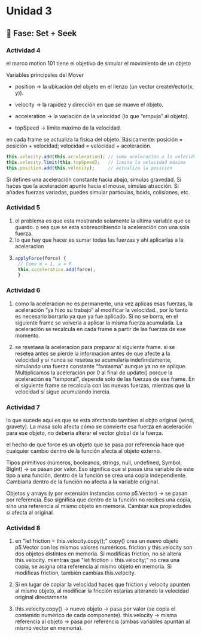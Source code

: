 # Unidad 3

## 🔎 Fase: Set + Seek

### Actividad 4

el marco motion 101 tiene el objetivo de simular el movimiento de un objeto

Variables principales del Mover

- position → la ubicación del objeto en el lienzo (un vector createVector(x, y)).

- velocity → la rapidez y dirección en que se mueve el objeto.

- acceleration → la variación de la velocidad (lo que “empuja” al objeto).

- topSpeed → límite máximo de la velocidad.

en cada frame se actualiza la fisica del objeto. Básicamente: posición = posición + velocidad; velocidad = velocidad + aceleración.
```js 
this.velocity.add(this.acceleration); // suma aceleración a la velocidad
this.velocity.limit(this.topSpeed);   // limita la velocidad máxima
this.position.add(this.velocity);     // actualiza la posición
```

Si defines una aceleración constante hacia abajo, simulas gravedad.
Si haces que la aceleración apunte hacia el mouse, simulas atracción.
Si añades fuerzas variadas, puedes simular partículas, boids, colisiones, etc.

### Actividad 5

1. el problema es que esta mostrando solamente la ultima variable que se guardo. o sea que se esta sobrescribiendo la aceleración con una sola fuerza.
2. lo que hay que hacer es sumar todas las fuerzas y ahi aplicarlas a la aceleracion
3. ```js
   applyForce(force) {
    // Como m = 1, a = F
    this.acceleration.add(force);
    }
   ```

### Actividad 6

1. como la aceleracion no es permanente, una vez aplicas esas fuerzas, la aceleración “ya hizo su trabajo” al modificar la velocidad., por lo tanto es necesario borrarlo ya que ya fue aplicado. Si no se borra, en el siguiente frame se volvería a aplicar la misma fuerza acumulada. La aceleración se recalcula en cada frame a partir de las fuerzas de ese momento.
   
2. se resetaea la aceleracion para preparar al siguiente frame. si se resetea antes se pierde la informacion antes de que afecte a la velocidad y si nunca se resetea se acumularía indefinidamente, simulando una fuerza constante “fantasma” aunque ya no se aplique. Multiplicamos la aceleración por 0 al final de update() porque la aceleración es “temporal”, depende solo de las fuerzas de ese frame.
En el siguiente frame se recalcula con las nuevas fuerzas, mientras que la velocidad sí sigue acumulando inercia.

### Actividad 7

lo que sucede aqui es que se esta afectando tambien al objto original (wind, gravety). La masa solo afecta cómo se convierte esa fuerza en aceleración para ese objeto, no debería alterar el vector global de la fuerza.

el hecho de que force es un objeto que se pasa por referencia hace que cualquier cambio dentro de la función afecta al objeto externo.

Tipos primitivos (números, booleanos, strings, null, undefined, Symbol, BigInt)
→ se pasan por valor.
Eso significa que si pasas una variable de este tipo a una función, dentro de la función se crea una copia independiente.
Cambiarla dentro de la función no afecta a la variable original.

Objetos y arrays (y por extensión instancias como p5.Vector)
→ se pasan por referencia.
Eso significa que dentro de la función no recibes una copia, sino una referencia al mismo objeto en memoria.
Cambiar sus propiedades sí afecta al original.

### Actividad 8

1. en "let friction = this.velocity.copy();" copy() crea un nuevo objeto p5.Vector con los mismos valores numéricos. friction y this.velocity son dos objetos distintos en memoria. Si modificas friction, no se altera this.velocity. mientras que "let friction = this.velocity;" no crea una copia, se asigna otra referencia al mismo objeto en memoria. Si modificas friction, también cambias this.velocity.

2. Si en lugar de copiar la velocidad haces que friction y velocity apunten al mismo objeto, al modificar la fricción estarías alterando la velocidad original directamente

3. this.velocity.copy() → nuevo objeto → pasa por valor (se copia el contenido numérico de cada componente).
this.velocity → misma referencia al objeto → pasa por referencia (ambas variables apuntan al mismo vector en memoria).
